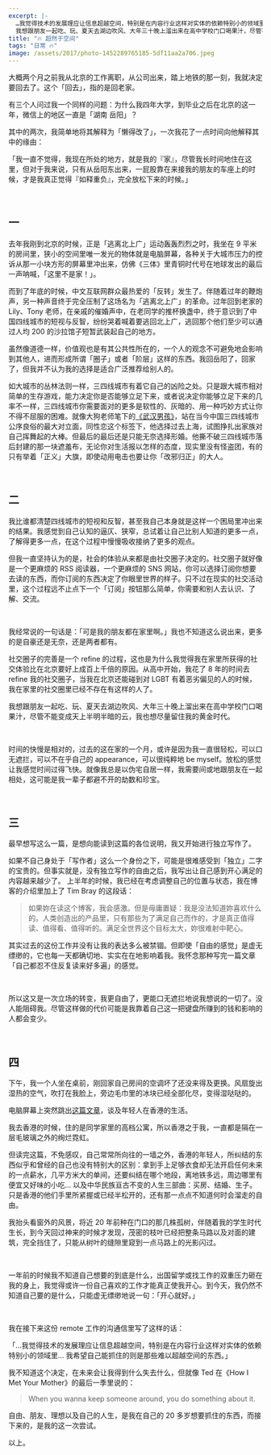 ```yaml
---
excerpt: |-
  …我觉得技术的发展理应让信息超越空间，特别是在内容行业这样对实体的依赖特别小的领域里… 我希望自己能抓住的则是那些难以超越空间的东西。  
  我想跟朋友一起吃、玩、夏天去湖边吹风、大年三十晚上溜出来在高中学校门口喝果汁，尽管不能变成天上半明半暗的云，我也想尽量留住我的黄金时代。
title: "🔥 超然于空间"
tags: "日常 🔥"
image: /assets/2017/photo-1452289765185-5df11aa2a706.jpeg
---
```


大概两个月之前我从北京的工作离职，从公司出来，踏上地铁的那一刻，我就决定要回去了。这个「回去」，指的是回老家。

有三个人问过我一个同样的问题：为什么我四年大学，到毕业之后在北京的这一年，微信上的地区一直是「湖南 岳阳」？

其中的两次，我简单地将其解释为「懒得改了」，一次我花了一点时间向他解释其中的缘由：

「我一直不觉得，我现在所处的地方，就是我的『家』，尽管我长时间地住在这里，但对于我来说，只有从岳阳东出来，一屁股靠在来接我的朋友的车座上的时候，才是我真正觉得『如释重负』，完全放松下来的时候。」

<br>

## 一
去年我刚到北京的时候，正是「逃离北上广」运动轰轰烈烈之时，我坐在 9 平米的房间里，狭小的空间里唯一发光的物体就是电脑屏幕，各种关于大城市压力的控诉从那一小块方形的屏幕里冲出来，仿佛《三体》里青铜时代号在地球发出的最后一声呐喊，「这里不是家！」。

而到了年底的时候，中文互联网群众最热爱的「反转」发生了。伴随着过年的鞭炮声，另一种声音终于完全压制了这场名为「逃离北上广」的革命。过年回到老家的 Lily、Tony 老师，在亲戚的催婚声中，在老同学的推杯换盏中，终于意识到了中国四线城市的短视与反智，纷纷哭着喊着要逃回北上广，逃回那个他们至少可以通过人均 200 的沙拉馆子短暂武装起自己的地方。

虽然像道德一样，价值观也是有其公共性所在的，一个人的观念不可避免地会影响到其他人，进而形成所谓「圈子」或者「阶层」这样的东西。我回岳阳了，回家了，但我并不认为我的选择是适合广泛推荐给别人的。

如大城市的丛林法则一样，三四线城市有着它自己的凶险之处。只是跟大城市相对简单的生存游戏，能力决定你是否能够立足下来，或者说决定你能够立足下来的几率不一样，三四线城市你需要面对的更多是软性的、灰暗的、用一种巧妙方式让你不得不屈服的困难。就像大狗老师笔下的[《武汉男孩》](http://www.g-cores.com/articles/25846)，站在当今中国三四线城市公序良俗的最大对立面，同性恋这个标签下，他选择过去上海，试图挣扎出家族对自己挥舞起的大棒。但最后的最后还是只能无奈选择形婚。他撕不破三四线城市落后封建的那一块遮羞布，无论你对生活报以怎样的态度，现实里没有怪盗团，有的只有举着「正义」大旗，即使动用电击也要让你「改邪归正」的大人。

<br>

## 二
我比谁都清楚四线城市的短视和反智，甚至我自己本身就是这样一个困局里冲出来的结果。我感觉到自己认知的逼仄、狭窄，总试着让自己比别人知道的更多一点，了解得更多一点，在这个过程中慢慢吸收接纳了更多的观点。

但我一直坚持认为的是，社会的体验从来都是由社交圈子决定的。社交圈子就好像是一个更麻烦的 RSS 阅读器，一个更麻烦的 SNS 网站，你可以选择订阅你想要去读的东西，而你订阅的东西决定了你眼里世界的样子。只不过在现实的社交活动里，这个过程远不止点下一个「订阅」按钮那么简单，你需要和别人去认识、了解、交流。

<br>

我经常说的一句话是：「可是我的朋友都在家里啊。」我也不知道这么说出来，更多的是自豪还是无奈，还是两者都有。

社交圈子的完善是一个 refine 的过程，这也是为什么我觉得我在家里所获得的社交体验比在北京要好上成百上千倍的原因。从高中开始，我花了 8 年的时间去 refine 我的社交圈子，当我在北京还能碰到对 LGBT 有着恶劣偏见的人的时候，我在家里的社交圈里已经不存在有这样的人了。

我想跟朋友一起吃、玩、夏天去湖边吹风、大年三十晚上溜出来在高中学校门口喝果汁，尽管不能变成天上半明半暗的云，我也想尽量留住我的黄金时代。

<br>

时间的快慢是相对的，过去的这在家的一个月，或许是因为我一直很轻松，可以口无遮拦，可以不在乎自己的 appearance，可以很纯粹地 be myself。放松的感觉让我感觉时间过得飞快。就像我总是以伪宅自居一样，我需要间或地跟朋友在一起相处，这可能是我一辈子都避不开的劫数和珍宝。

<br>

## 三
最早想写这么一篇，是想向能读到这篇的各位说明，我又开始进行独立写作了。

如果不自己身处于「写作者」这么一个身份之下，可能是很难感受到「独立」二字的宝贵的。但事实就是，没有独立写作的自由之后，我写出让自己感到开心满足的内容越来越少了。 上半年的时候，我已经在考虑调整自己的位置与状态，我在博客的介绍里加上了 Tim Bray 的这段话：

> 如果妳在读这个博客，我会感激。但是毋庸置疑：我是没法知道妳喜欢什么的。人类创造出的产品里，只有那些为了满足自己而作的，才是真正值得读、值得看、值得听的。满足全世界这个目标太大，妳很难射中靶心。 

其实过去的这份工作并没有让我的表达多么被禁锢。但即使「自由的感觉」是虚无缥缈的，它也每一天都确切地、实实在在地影响着我。我怀念那种写完一篇文章「自己都忍不住反复读来好多遍」的感觉。

<br>

所以这又是一次立场的转变，我更自由了，更能口无遮拦地说我想说的一切了。没人能阻碍我。尽管这样做的代价可能是我靠着自己这一把键盘所赚到的钱和影响的人都会变少。

<br>

## 四
下午，我一个人坐在桌前，刚回家自己房间的空调坏了还没来得及更换。风扇旋出湿热的空气，吹打在我脸上，旁边毛巾里的冰块已经全部化尽，变得湿哒哒的。

电脑屏幕上突然跳出[这篇文章](https://link.zhihu.com/?target=https%3A//theinitium.com/article/20170709-opinion-alisonyang-hongkong)，谈及年轻人在香港的生活。

我去香港的时候，住的是同学家里的高档公寓，所以香港之于我，一直都是隔在一层毛玻璃之外的绚烂霓虹。

但读完这篇，不免感叹，自己常常所向往的一墙之外，香港的年轻人，所纠结的东西似乎和曾经的自己也没有特别大的区别：拿到手上足够衣食却无法开启任何未来的一点薪水，几平方米大的单间，还要纠结在哪个地段，离地铁多远，周边哪里有便宜又好味的小吃… 以及中华民族亘古不变的人生三部曲：买房、结婚、生子。只是香港的他们手里所紧握或已经半松开的，还有那一点点不知道何时会溜走的自由。

我抬头看窗外的风景，将近 20 年前种在门口的那几株孤树，伴随着我的学生时代生长，到今天回过神来的时候才发现，茂密的枝叶已经把整条马路以及对面的建筑，完全挡住了，只能从树叶的缝隙里窥到一点马路上的光影闪过。

<br>

一年前的时候我不知道自己想要的到底是什么，出国留学或找工作的双重压力砸在我的身上，我觉得或许一份自己喜欢的工作才能真正使我开心。到今天，我仍然不知道自己要的是什么，只能虚无缥缈地说一句：「开心就好。」

<br>

我在接下来这份 remote 工作的沟通信里写了这样的话：

「…我觉得技术的发展理应让信息超越空间，特别是在内容行业这样对实体的依赖特别小的领域里… 我希望自己能抓住的则是那些难以超越空间的东西。」

我不知道这个决定，在未来会让我得到什么失去什么，但就像 Ted 在《How I Met Your Mother》的最后一季里说的：

> When you wanna keep someone around, you do something about it.

自由、朋友、理想以及自己的人生，是我在自己的 20 多岁想要抓住的东西，而接下来的，是我的这一次尝试。

以上。

